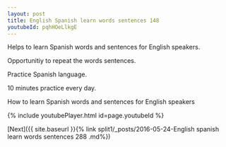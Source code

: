 ```yaml
---
layout: post
title: English Spanish learn words sentences 148 
youtubeId: pqhHOeLlkgE
---
```

 
 
Helps to learn Spanish words and sentences for English speakers.

Opportunitiy to repeat the words sentences. 

Practice Spanish language. 
 
10 minutes practice every day. 
 
How to learn Spanish words and sentences for English speakers 
 
{% include youtubePlayer.html id=page.youtubeId %}
 
 
[Next]({{ site.baseurl }}{% link  split1/_posts/2016-05-24-English spanish learn words sentences 288 .md%})
 
